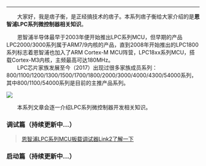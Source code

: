 ----
　　大家好，我是痞子衡，是正经搞技术的痞子。本系列痞子衡给大家介绍的是**恩智浦LPC系列微控制器相关知识**。  

　　恩智浦半导体最早于2003年便开始推出LPC系列MCU，但早期的产品LPC2000/3000系列属于ARM7/9内核的产品，直到2008年开始推出的LPC1800系列标志着恩智浦也加入了ARM Cortex-M MCU阵营，LPC18xx系列MCU，搭载Cortex-M3内核，主频最高可达180MHz。  
　　LPC芯片家族发展至今（2017）出现过很多家族成员系列：800/1100/1200/1300/1500/1700/1800/2000/3000/4000/4300/54000系列，其中800/1100/54000系列是目前的主推产品系列。  

<img src="http://odox9r8vg.bkt.clouddn.com/image/cnblogs/LPC_800_1100_54000_series.PNG" style="zoom:100%" />

　　本系列文章会逐一介绍LPC系列微控制器开发相关知识。  

### 调试篇（持续更新中...）
> [恩智浦LPC系列MCU板载调试器Link2了解一下]()  

### 启动篇（持续更新中...）


